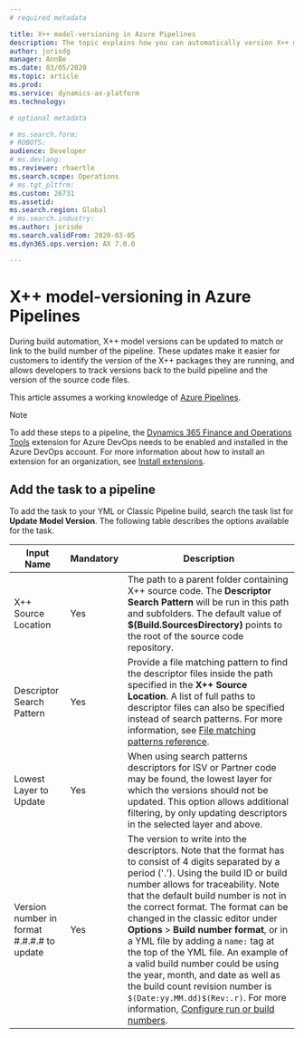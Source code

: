 ```yaml
---
# required metadata

title: X++ model-versioning in Azure Pipelines
description: The topic explains how you can automatically version X++ models when running build automation in Azure DevOps
author: jorisdg
manager: AnnBe
ms.date: 03/05/2020
ms.topic: article
ms.prod: 
ms.service: dynamics-ax-platform
ms.technology: 

# optional metadata

# ms.search.form: 
# ROBOTS: 
audience: Developer
# ms.devlang: 
ms.reviewer: rhaertle
ms.search.scope: Operations
# ms.tgt_pltfrm: 
ms.custom: 26731
ms.assetid:
ms.search.region: Global
# ms.search.industry: 
ms.author: jorisde
ms.search.validFrom: 2020-03-05
ms.dyn365.ops.version: AX 7.0.0

---
```


# X++ model-versioning in Azure Pipelines

During build automation, X++ model versions can be updated to match or link to the build number of the pipeline. These updates make it easier for customers to identify the version of the X++ packages they are running, and allows developers to track versions back to the build pipeline and the version of the source code files.

This article assumes a working knowledge of [Azure Pipelines](https://docs.microsoft.com/azure/devops/pipelines/get-started/pipelines-get-started?view=azure-devops).

> [!NOTE]
> To add these steps to a pipeline, the [Dynamics 365 Finance and Operations Tools](https://marketplace.visualstudio.com/items?itemName=Dyn365FinOps.dynamics365-finops-tools) extension for Azure DevOps needs to be enabled and installed in the Azure DevOps account. For more information about how to install an extension for an organization, see [Install extensions](https://docs.microsoft.com/azure/devops/marketplace/install-extension?view=azure-devops&tabs=browser).

## Add the task to a pipeline

To add the task to your YML or Classic Pipeline build, search the task list for **Update Model Version**. The following table describes the options available for the task.

| Input Name | Mandatory | Description |
| --- | --- | --- |
| X++ Source Location | Yes | The path to a parent folder containing X++ source code. The **Descriptor Search Pattern** will be run in this path and subfolders. The default value of **$(Build.SourcesDirectory)** points to the root of the source code repository. |
| Descriptor Search Pattern | Yes | Provide a file matching pattern to find the descriptor files inside the path specified in the **X++ Source Location**. A list of full paths to descriptor files can also be specified instead of search patterns. For more information, see [File matching patterns reference](https://docs.microsoft.com/azure/devops/pipelines/tasks/file-matching-patterns?view=azure-devops). |
| Lowest Layer to Update | Yes | When using search patterns descriptors for ISV or Partner code may be found, the lowest layer for which the versions should not be updated. This option allows additional filtering, by only updating descriptors in the selected layer and above. |
| Version number in format #.#.#.# to update | Yes | The version to write into the descriptors. Note that the format has to consist of 4 digits separated by a period ('.'). Using the build ID or build number allows for traceability. Note that the default build number is not in the correct format. The format can be changed in the classic editor under **Options** > **Build number format**, or in a YML file by adding a `name:` tag at the top of the YML file. An example of a valid build number could be using the year, month, and date as well as the build count revision number is `$(Date:yy.MM.dd)$(Rev:.r)`. For more information, [Configure run or build numbers](https://docs.microsoft.com/azure/devops/pipelines/process/run-number?view=azure-devops&tabs=classic).  |
